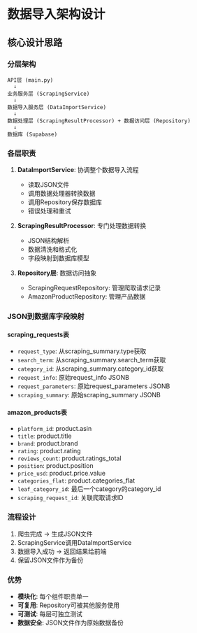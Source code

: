 # 数据导入架构设计

## 核心设计思路

### 分层架构
```
API层 (main.py) 
  ↓
业务服务层 (ScrapingService) 
  ↓
数据导入服务层 (DataImportService) 
  ↓ 
数据处理层 (ScrapingResultProcessor) + 数据访问层 (Repository)
  ↓
数据库 (Supabase)
```

### 各层职责

1. **DataImportService**: 协调整个数据导入流程
   - 读取JSON文件
   - 调用数据处理器转换数据
   - 调用Repository保存数据库
   - 错误处理和重试

2. **ScrapingResultProcessor**: 专门处理数据转换
   - JSON结构解析
   - 数据清洗和格式化
   - 字段映射到数据库模型

3. **Repository层**: 数据访问抽象
   - ScrapingRequestRepository: 管理爬取请求记录
   - AmazonProductRepository: 管理产品数据

### JSON到数据库字段映射

#### scraping_requests表
- `request_type`: 从scraping_summary.type获取
- `search_term`: 从scraping_summary.search_term获取
- `category_id`: 从scraping_summary.category_id获取
- `request_info`: 原始request_info JSONB
- `request_parameters`: 原始request_parameters JSONB
- `scraping_summary`: 原始scraping_summary JSONB

#### amazon_products表
- `platform_id`: product.asin
- `title`: product.title
- `brand`: product.brand
- `rating`: product.rating
- `reviews_count`: product.ratings_total
- `position`: product.position
- `price_usd`: product.price.value
- `categories_flat`: product.categories_flat
- `leaf_category_id`: 最后一个category的category_id
- `scraping_request_id`: 关联爬取请求ID

### 流程设计

1. 爬虫完成 → 生成JSON文件
2. ScrapingService调用DataImportService
3. 数据导入成功 → 返回结果给前端
4. 保留JSON文件作为备份

### 优势

- **模块化**: 每个组件职责单一
- **可复用**: Repository可被其他服务使用
- **可测试**: 每层可独立测试
- **数据安全**: JSON文件作为原始数据备份 